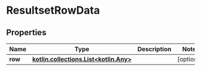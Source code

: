 
# ResultsetRowData

## Properties
| Name | Type | Description | Notes |
| ------------ | ------------- | ------------- | ------------- |
| **row** | [**kotlin.collections.List&lt;kotlin.Any&gt;**](kotlin.Any.md) |  |  [optional] |



